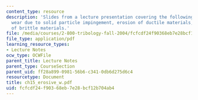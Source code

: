 ```yaml
---
content_type: resource
description: 'Slides from a lecture presentation covering the following topics: Erosive
  wear due to solid particle impingement, erosion of ductile materials, and erosion
  of brittle materials.'
file: /media/courses/2-800-tribology-fall-2004/fcfcdf24f90368eb7e28bcf12b704ab4_ch15_erosive_w.pdf
file_type: application/pdf
learning_resource_types:
- Lecture Notes
ocw_type: OCWFile
parent_title: Lecture Notes
parent_type: CourseSection
parent_uid: ff28a899-0981-56b6-c341-0db6d275d6c4
resourcetype: Document
title: ch15_erosive_w.pdf
uid: fcfcdf24-f903-68eb-7e28-bcf12b704ab4
---
```

